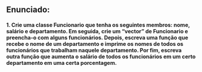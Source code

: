 <h2> Enunciado: </h2>

<h4> 1. Crie uma classe Funcionario que tenha os seguintes membros: nome, salário e departamento. Em seguida, crie um “vector” de Funcionario e
preencha-o com alguns funcionários. Depois, escreva uma função que recebe o nome de um departamento e imprime os nomes de todos os funcionários que trabalham naquele departamento. Por fim, escreva outra
função que aumenta o salário de todos os funcionários em um certo departamento em uma certa porcentagem.</h4>

